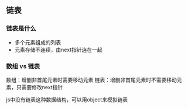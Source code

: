## 链表

### 链表是什么
- 多个元素组成的列表
- 元素存储不连续，由next指针连在一起

### 数组 vs 链表
数组：增删非首尾元素时需要移动元素
链表：增删非首尾元素时不需要移动元素，只需要修改next指针

js中没有链表这种数据结构，可以用object来模拟链表

